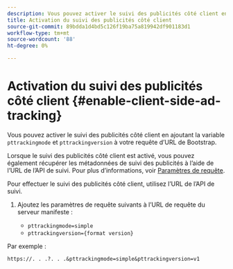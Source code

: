 ```yaml
---
description: Vous pouvez activer le suivi des publicités côté client en ajoutant les paramètres pttrackingmode et pttrackingversion à votre requête d’URL de Bootstrap.
title: Activation du suivi des publicités côté client
source-git-commit: 89bdda1d4bd5c126f19ba75a819942df901183d1
workflow-type: tm+mt
source-wordcount: '88'
ht-degree: 0%

---
```



# Activation du suivi des publicités côté client {#enable-client-side-ad-tracking}

Vous pouvez activer le suivi des publicités côté client en ajoutant la variable `pttrackingmode` et `pttrackingversion` à votre requête d’URL de Bootstrap.

Lorsque le suivi des publicités côté client est activé, vous pouvez également récupérer les métadonnées de suivi des publicités à l’aide de l’URL de l’API de suivi. Pour plus d’informations, voir [Paramètres de requête](/help/primetime-ad-insertion/~old-msapi-topics/ms-at-effectiveness/notvsdk-csat-ms-interface.md).

Pour effectuer le suivi des publicités côté client, utilisez l’URL de l’API de suivi.

1. Ajoutez les paramètres de requête suivants à l’URL de requête du serveur manifeste :

   * `pttrackingmode=simple`
   * `pttrackingversion={format version}`

Par exemple :

```URL
https://. . .?. . .&pttrackingmode=simple&pttrackingversion=v1
```
